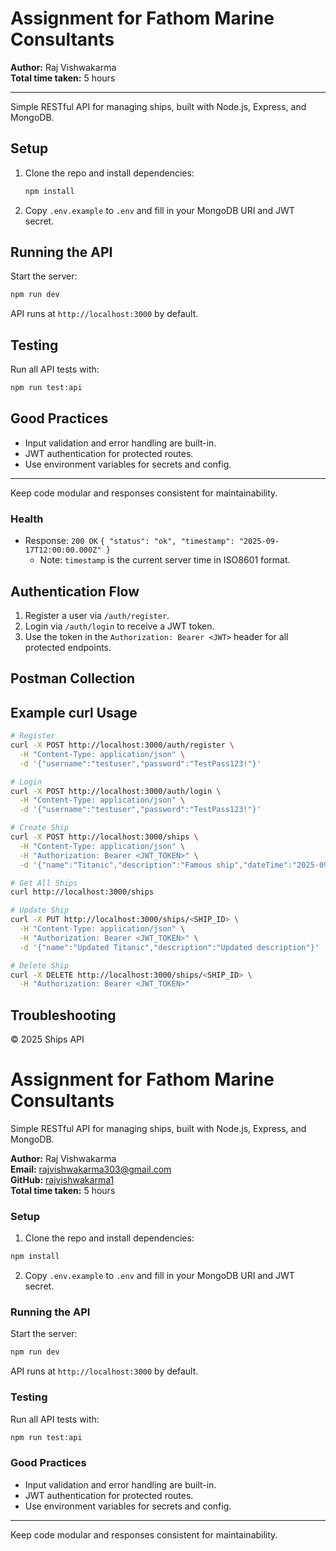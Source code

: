 
# Assignment for Fathom Marine Consultants

**Author:** Raj Vishwakarma  
**Total time taken:** 5 hours

---

Simple RESTful API for managing ships, built with Node.js, Express, and MongoDB.

## Setup
1. Clone the repo and install dependencies:
   ```sh
   npm install
   ```
2. Copy `.env.example` to `.env` and fill in your MongoDB URI and JWT secret.

## Running the API
Start the server:
```sh
npm run dev
```
API runs at `http://localhost:3000` by default.

## Testing
Run all API tests with:
```sh
npm run test:api
```

## Good Practices
- Input validation and error handling are built-in.
- JWT authentication for protected routes.
- Use environment variables for secrets and config.

---
Keep code modular and responses consistent for maintainability.

### Health
  - Response: `200 OK` `{ "status": "ok", "timestamp": "2025-09-17T12:00:00.000Z" }`
    - Note: `timestamp` is the current server time in ISO8601 format.

## Authentication Flow
1. Register a user via `/auth/register`.
2. Login via `/auth/login` to receive a JWT token.
3. Use the token in the `Authorization: Bearer <JWT>` header for all protected endpoints.

## Postman Collection

## Example curl Usage
```sh
# Register
curl -X POST http://localhost:3000/auth/register \
  -H "Content-Type: application/json" \
  -d '{"username":"testuser","password":"TestPass123!"}'

# Login
curl -X POST http://localhost:3000/auth/login \
  -H "Content-Type: application/json" \
  -d '{"username":"testuser","password":"TestPass123!"}'

# Create Ship
curl -X POST http://localhost:3000/ships \
  -H "Content-Type: application/json" \
  -H "Authorization: Bearer <JWT_TOKEN>" \
  -d '{"name":"Titanic","description":"Famous ship","dateTime":"2025-09-17T12:00:00Z"}'

# Get All Ships
curl http://localhost:3000/ships

# Update Ship
curl -X PUT http://localhost:3000/ships/<SHIP_ID> \
  -H "Content-Type: application/json" \
  -H "Authorization: Bearer <JWT_TOKEN>" \
  -d '{"name":"Updated Titanic","description":"Updated description"}'

# Delete Ship
curl -X DELETE http://localhost:3000/ships/<SHIP_ID> \
  -H "Authorization: Bearer <JWT_TOKEN>"
```

## Troubleshooting


© 2025 Ships API

# Assignment for Fathom Marine Consultants

Simple RESTful API for managing ships, built with Node.js, Express, and MongoDB.

**Author:** Raj Vishwakarma  
**Email:** rajvishwakarma303@gmail.com  
**GitHub:** [rajvishwakarma1](https://github.com/rajvishwakarma1)  
**Total time taken:** 5 hours

### Setup
1. Clone the repo and install dependencies:
  ```sh
  npm install
  ```
2. Copy `.env.example` to `.env` and fill in your MongoDB URI and JWT secret.

### Running the API
Start the server:
```sh
npm run dev
```
API runs at `http://localhost:3000` by default.

### Testing
Run all API tests with:
```sh
npm run test:api
```

### Good Practices
- Input validation and error handling are built-in.
- JWT authentication for protected routes.
- Use environment variables for secrets and config.

---
Keep code modular and responses consistent for maintainability.
